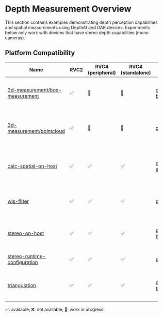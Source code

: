 # Depth Measurement Overview

This section contains examples demonstrating depth perception capabilities and spatial measurements using DepthAI and OAK devices. Experiments below only work with devices that have stereo depth capabilities (mono cameras).

## Platform Compatibility

| Name                                                              | RVC2 | RVC4 (peripheral) | RVC4 (standalone) | Gen2                                                                                                                | Notes                                                                |
| ----------------------------------------------------------------- | ---- | ----------------- | ----------------- | ------------------------------------------------------------------------------------------------------------------- | -------------------------------------------------------------------- |
| [3d-measurement/box-measurement](3d-measurement/box-measurement/) | ✅   | 🚧                | 🚧                | [gen2-box_measurement](https://github.com/luxonis/depthai-experiments/tree/master/gen2-box_measurement)             | Example measuring box dimensions using depth information             |
| [3d-measurement/pointcloud](3d-measurement/pointcloud/)           | ✅   | 🚧                | 🚧                | [gen2-pointcloud](https://github.com/luxonis/depthai-experiments/tree/master/gen2-pointcloud)                       | Demonstration of 3D point cloud generation from depth data           |
| [calc-spatial-on-host](calc-spatial-on-host/)                     | ✅   | ✅                | ✅                | [gen2-calc-spatials-on-host](https://github.com/luxonis/depthai-experiments/tree/master/gen2-calc-spatials-on-host) | Example showing spatial calculations performed on host               |
| [wls-filter](wls-filter/)                                         | ✅   | ✅                | ✅                | [gen2-wls-filter](https://github.com/luxonis/depthai-experiments/tree/master/gen2-wls-filter)                       | Implementation of Weighted Least Squares filter for depth refinement |
| [stereo-on-host](stereo-on-host/)                                 | ✅   | ✅                | ✅                | [gen2-stereo-on-host](https://github.com/luxonis/depthai-experiments/tree/master/gen2-stereo-on-host)               | Example performing stereo depth calculations on host                 |
| [stereo-runtime-configuration](stereo-runtime-configuration/)     | ✅   | ✅                | ✅                | [gen2-qt-gui](https://github.com/luxonis/depthai-experiments/tree/master/gen2-qt-gui)                               | Stereo depth configuration during runtime                            |
| [triangulation](triangulation/)                                   | ✅   | ✅                | ✅                | [gen2-triangulation](https://github.com/luxonis/depthai-experiments/tree/master/gen2-triangulation)                 | Demonstration of 3D position calculation using triangulation         |

✅: available; ❌: not available; 🚧: work in progress
